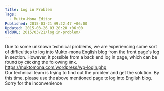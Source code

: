 ```yaml
---
Title: Log in Problem
Tags:
  - Mukto-Mona Editor
Published: 2015-03-21 09:22:47 +06:00
Updated: 2015-03-26 03:20:20 +06:00
OldURL: 2015/03/21/log-in-problem/
---
```


<div>Due to some unknown technical problems, we are experiencing some sort of difficulties to log into Mukto-mona English blog from the front page's log in section. However, it possible from a back end log in page, which can be found by clicking the following link.</div>
<div></div>
<div><a href="https://enblog.muktomona.com/wp-login.php" target="_blank">https://muktomona.com/<wbr />wordpress/wp-login.php</a></div>
<div></div>
<div>Our technical team is trying to find out the problem and get the solution. By this time, please use the above mentioned page to log into English blog. Sorry for the inconvenience</div>
